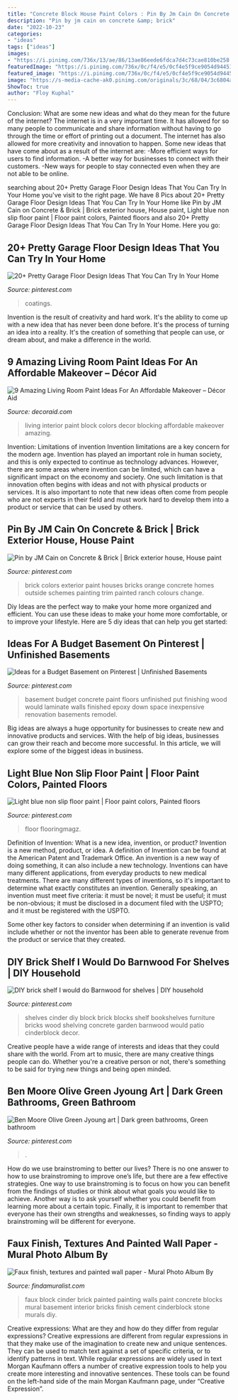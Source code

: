 ```yaml
---
title: "Concrete Block House Paint Colors : Pin By Jm Cain On Concrete &amp; Brick"
description: "Pin by jm cain on concrete &amp; brick"
date: "2022-10-23"
categories:
- "ideas"
tags: ["ideas"]
images:
- "https://i.pinimg.com/736x/13/ae/86/13ae86eede6fdca7d4c73cae810be258.jpg"
featuredImage: "https://i.pinimg.com/736x/0c/f4/e5/0cf4e5f9ce9054d944510d2beddf6329.jpg"
featured_image: "https://i.pinimg.com/736x/0c/f4/e5/0cf4e5f9ce9054d944510d2beddf6329.jpg"
image: "https://s-media-cache-ak0.pinimg.com/originals/3c/68/04/3c6804aa4af1c55856463a654d1735fd.jpg"
ShowToc: true
author: "Floy Kuphal"
---
```



Conclusion: What are some new ideas and what do they mean for the future of the internet?
The internet is in a very important time. It has allowed for so many people to communicate and share information without having to go through the time or effort of printing out a document. The internet has also allowed for more creativity and innovation to happen. Some new ideas that have come about as a result of the internet are: 
-More efficient ways for users to find information.
-A better way for businesses to connect with their customers. 
-New ways for people to stay connected even when they are not able to be online.

	

		
searching about 20+ Pretty Garage Floor Design Ideas That You Can Try In Your Home you've visit to the right page. We have 8 Pics about 20+ Pretty Garage Floor Design Ideas That You Can Try In Your Home like Pin by JM Cain on Concrete &amp; Brick | Brick exterior house, House paint, Light blue non slip floor paint | Floor paint colors, Painted floors and also 20+ Pretty Garage Floor Design Ideas That You Can Try In Your Home. Here you go:
		
    
## 20+ Pretty Garage Floor Design Ideas That You Can Try In Your Home

<img loading=lazy src="https://i.pinimg.com/736x/0c/f4/e5/0cf4e5f9ce9054d944510d2beddf6329.jpg" onerror="this.onerror=null;this.src='https://tse4.mm.bing.net/th?id=OIP.dELEyhkwsjSlcF0fqSttlQHaLH&amp;pid=15.1';" alt="20+ Pretty Garage Floor Design Ideas That You Can Try In Your Home">

_Source: pinterest.com_

>coatings. 

	

Invention is the result of creativity and hard work. It's the ability to come up with a new idea that has never been done before. It's the process of turning an idea into a reality. It's the creation of something that people can use, or dream about, and make a difference in the world.

    
## 9 Amazing Living Room Paint Ideas For An Affordable Makeover – Décor Aid

<img loading=lazy src="https://www.decoraid.com/wp-content/uploads/2018/07/color-block-living-room-paints-ideas-guide.jpg" onerror="this.onerror=null;this.src='https://tse2.mm.bing.net/th?id=OIP.XK_pIX72gwBVl62IL8_5DQHaE7&amp;pid=15.1';" alt="9 Amazing Living Room Paint Ideas For An Affordable Makeover – Décor Aid">

_Source: decoraid.com_

>living interior paint block colors decor blocking affordable makeover amazing. 

	

Invention: Limitations of invention
Invention limitations are a key concern for the modern age. Invention has played an important role in human society, and this is only expected to continue as technology advances. However, there are some areas where invention can be limited, which can have a significant impact on the economy and society. One such limitation is that innovation often begins with ideas and not with physical products or services. It is also important to note that new ideas often come from people who are not experts in their field and must work hard to develop them into a product or service that can be used by others.

    
## Pin By JM Cain On Concrete &amp; Brick | Brick Exterior House, House Paint

<img loading=lazy src="https://i.pinimg.com/736x/dc/c3/c1/dcc3c1c5ee5d824ae4e92d00a8131dda--brick.jpg" onerror="this.onerror=null;this.src='https://tse4.mm.bing.net/th?id=OIP.mej-caQPXo7cx26shAXvBAHaJ8&amp;pid=15.1';" alt="Pin by JM Cain on Concrete &amp; Brick | Brick exterior house, House paint">

_Source: pinterest.com_

>brick colors exterior paint houses bricks orange concrete homes outside schemes painting trim painted ranch colours change. 

	

Diy Ideas are the perfect way to make your home more organized and efficient. You can use these ideas to make your home more comfortable, or to improve your lifestyle. Here are 5 diy ideas that can help you get started: 

    
## Ideas For A Budget Basement On Pinterest | Unfinished Basements

<img loading=lazy src="https://s-media-cache-ak0.pinimg.com/originals/3c/68/04/3c6804aa4af1c55856463a654d1735fd.jpg" onerror="this.onerror=null;this.src='https://tse1.mm.bing.net/th?id=OIP.mNkpRhi9vmInMDxzzTkufQAAAA&amp;pid=15.1';" alt="Ideas for a Budget Basement on Pinterest | Unfinished Basements">

_Source: pinterest.com_

>basement budget concrete paint floors unfinished put finishing wood would laminate walls finished epoxy down space inexpensive renovation basements remodel. 

	

Big ideas are always a huge opportunity for businesses to create new and innovative products and services. With the help of big ideas, businesses can grow their reach and become more successful. In this article, we will explore some of the biggest ideas in business.

    
## Light Blue Non Slip Floor Paint | Floor Paint Colors, Painted Floors

<img loading=lazy src="https://i.pinimg.com/736x/65/f8/61/65f8615407b82e630ff2c944391e3bd6--light-blue-slip.jpg" onerror="this.onerror=null;this.src='https://tse3.mm.bing.net/th?id=OIP.jd1Fn3Bf9nde69XxX08UTgHaHZ&amp;pid=15.1';" alt="Light blue non slip floor paint | Floor paint colors, Painted floors">

_Source: pinterest.com_

>floor flooringmagz. 

	

Definition of Invention: What is a new idea, invention, or product?
Invention is a new method, product, or idea. A definition of Invention can be found at the American Patent and Trademark Office. An invention is a new way of doing something, it can also include a new technology. Inventions can have many different applications, from everyday products to new medical treatments. 
There are many different types of inventions, so it's important to determine what exactly constitutes an invention. Generally speaking, an invention must meet five criteria: it must be novel; it must be useful; it must be non-obvious; it must be disclosed in a document filed with the USPTO; and it must be registered with the USPTO. 

Some other key factors to consider when determining if an invention is valid include whether or not the inventor has been able to generate revenue from the product or service that they created.

    
## DIY Brick Shelf I Would Do Barnwood For Shelves | DIY Household

<img loading=lazy src="https://s-media-cache-ak0.pinimg.com/736x/7f/dc/d5/7fdcd5640cb3329391c29fc1a6f156ff.jpg" onerror="this.onerror=null;this.src='https://tse2.mm.bing.net/th?id=OIP.s18T4NihwzxxeqtVu-bV6AHaKL&amp;pid=15.1';" alt="DIY brick shelf I would do Barnwood for shelves | DIY household">

_Source: pinterest.com_

>shelves cinder diy block brick blocks shelf bookshelves furniture bricks wood shelving concrete garden barnwood would patio cinderblock decor. 

	

Creative people have a wide range of interests and ideas that they could share with the world. From art to music, there are many creative things people can do. Whether you're a creative person or not, there's something to be said for trying new things and being open minded.

    
## Ben Moore Olive Green Jyoung Art | Dark Green Bathrooms, Green Bathroom

<img loading=lazy src="https://i.pinimg.com/736x/13/ae/86/13ae86eede6fdca7d4c73cae810be258.jpg" onerror="this.onerror=null;this.src='https://tse4.mm.bing.net/th?id=OIP.17Dc_VoNt7RN_Sb7mvgPBwHaI_&amp;pid=15.1';" alt="Ben Moore Olive Green Jyoung art | Dark green bathrooms, Green bathroom">

_Source: pinterest.com_

>. 

	

How do we use brainstroming to better our lives?
There is no one answer to how to use brainstroming to improve one’s life, but there are a few effective strategies. One way to use brainstroming is to focus on how you can benefit from the findings of studies or think about what goals you would like to achieve. Another way is to ask yourself whether you could benefit from learning more about a certain topic. Finally, it is important to remember that everyone has their own strengths and weaknesses, so finding ways to apply brainstroming will be different for everyone.

    
## Faux Finish, Textures And Painted Wall Paper - Mural Photo Album By

<img loading=lazy src="https://www.findamuralist.com/photos/main/faux-brick-wall-mural-26118.jpeg" onerror="this.onerror=null;this.src='https://tse1.mm.bing.net/th?id=OIP.iFuzjHzfqhUJh3Lz-NLdlwHaJ4&amp;pid=15.1';" alt="Faux finish, textures and painted wall paper - Mural Photo Album By">

_Source: findamuralist.com_

>faux block cinder brick painted painting walls paint concrete blocks mural basement interior bricks finish cement cinderblock stone murals diy. 

	

Creative expressions: What are they and how do they differ from regular expressions?
Creative expressions are different from regular expressions in that they make use of the imagination to create new and unique sentences. They can be used to match text against a set of specific criteria, or to identify patterns in text.
While regular expressions are widely used in text Morgan Kaufmann offers a number of creative expression tools to help you create more interesting and innovative sentences. These tools can be found on the left-hand side of the main Morgan Kaufmann page, under “Creative Expression”.

